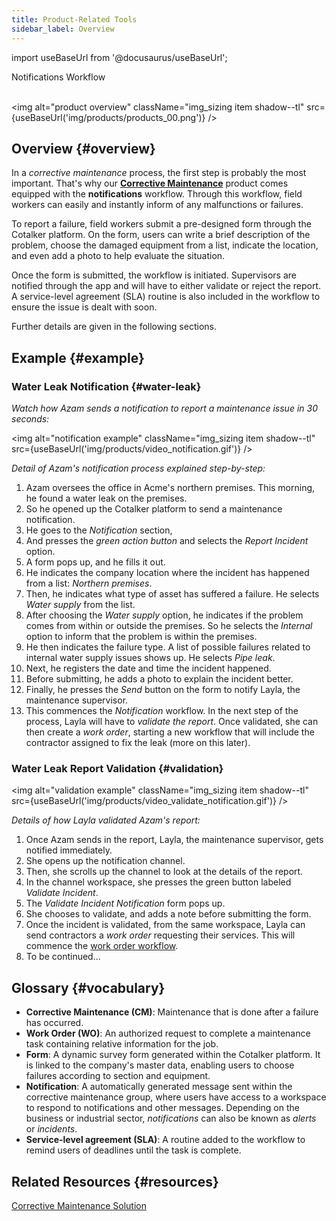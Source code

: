 ```yaml
---
title: Product-Related Tools
sidebar_label: Overview
---
```


import useBaseUrl from '@docusaurus/useBaseUrl'; 

<span className="hero__title">Notifications Workflow</span>
<br/>
<br/>


<img alt="product overview" className="img_sizing item shadow--tl" src={useBaseUrl('img/products/products_00.png')} />
<br/>

## Overview {#overview}

In a _corrective maintenance_ process, the first step is probably the most important. That's why our [**Corrective Maintenance**](/docs/products/corrective_maintenance/cm_overview) product comes equipped with the **notifications** workflow. Through this workflow, field workers can easily and instantly inform of any malfunctions or failures.

To report a failure, field workers submit a pre-designed form through the Cotalker platform. On the form, users can write a brief description of the problem, choose the damaged equipment from a list, indicate the location, and even add a photo to help evaluate the situation.

Once the form is submitted, the workflow is initiated. Supervisors are notified through the app and will have to either validate or reject the report. A service-level agreement (SLA) routine is also included in the workflow to ensure the issue is dealt with soon.

Further details are given in the following sections.

## Example {#example}

### Water Leak Notification {#water-leak}

_Watch how Azam sends a notification to report a maintenance issue in 30 seconds:_

<img alt="notification example" className="img_sizing item shadow--tl" src={useBaseUrl('img/products/video_notification.gif')} />
<br/>

_Detail of Azam's notification process explained step-by-step:_

1. Azam oversees the office in Acme's northern premises. This morning, he found a water leak on the premises.
2. So he opened up the Cotalker platform to send a maintenance notification.
3. He goes to the _Notification_ section, 
4. And presses the _green action button_ and selects the _Report Incident_ option.
5. A form pops up, and he fills it out.
6. He indicates the company location where the incident has happened from a list: _Northern premises_.
7. Then, he indicates what type of asset has suffered a failure. He selects _Water supply_ from the list.
8. After choosing the _Water supply_ option, he indicates if the problem comes from within or outside the premises. So he selects the _Internal_ option to inform that the problem is within the premises.
9. He then indicates the failure type. A list of possible failures related to internal water supply issues shows up. He selects _Pipe leak_.
10. Next, he registers the date and time the incident happened.
11. Before submitting, he adds a photo to explain the incident better.
12. Finally, he presses the _Send_ button on the form to notify Layla, the maintenance supervisor.
13. This commences the _Notification_ workflow. In the next step of the process, Layla will have to _validate the report_. Once validated, she can then create a _work order_, starting a new workflow that will include the contractor assigned to fix the leak (more on this later).

### Water Leak Report Validation {#validation}

<img alt="validation example" className="img_sizing item shadow--tl" src={useBaseUrl('img/products/video_validate_notification.gif')} />
<br/>

_Details of how Layla validated Azam's report:_

1. Once Azam sends in the report, Layla, the maintenance supervisor, gets notified immediately.
2. She opens up the notification channel.
3. Then, she scrolls up the channel to look at the details of the report.
4. In the channel workspace, she presses the green button labeled _Validate Incident_.
5. The _Validate Incident Notification_ form pops up.
6. She chooses to validate, and adds a note before submitting the form.
7. Once the incident is validated, from the same workspace, Layla can send contractors a _work order_ requesting their services. This will commence the [work order workflow](/docs/products/workflows/work_orders/overview).
8. To be continued...



## Glossary {#vocabulary}

- **Corrective Maintenance (CM)**: Maintenance that is done after a failure has occurred.
- **Work Order (WO)**: An authorized request to complete a maintenance task containing relative information for the job.
- **Form**: A dynamic survey form generated within the Cotalker platform. It is linked to the company's master data, enabling users to choose failures according to section and equipment.
- **Notification**: A automatically generated message sent within the corrective maintenance group, where users have access to a workspace to respond to notifications and other messages. Depending on the business or industrial sector, _notifications_ can also be known as _alerts_ or _incidents_.
- **Service-level agreement (SLA)**: A routine added to the workflow to remind users of deadlines until the task is complete. 


## Related Resources {#resources}
[Corrective Maintenance Solution](https://www.cotalker.com/en/solutions/mobility)